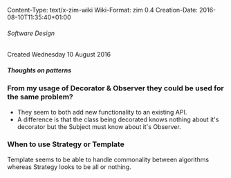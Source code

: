 Content-Type: text/x-zim-wiki
Wiki-Format: zim 0.4
Creation-Date: 2016-08-10T11:35:40+01:00

###### Software Design ######
Created Wednesday 10 August 2016

##### Thoughts on patterns #####

### From my usage of Decorator & Observer they could be used for the same problem? ###

* They seem to both add new functionality to an existing API.
* A difference is that the class being decorated knows nothing about it's decorator but the Subject must know about it's Observer.

### When to use Strategy or Template ###

Template seems to be able to handle commonality between algorithms whereas Strategy looks to be all or nothing.
